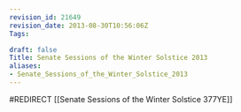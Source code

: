 ```yaml
---
revision_id: 21649
revision_date: 2013-08-30T10:56:06Z
Tags:

draft: false
Title: Senate Sessions of the Winter Solstice 2013
aliases:
- Senate_Sessions_of_the_Winter_Solstice_2013
---
```

#REDIRECT [[Senate Sessions of the Winter Solstice 377YE]]